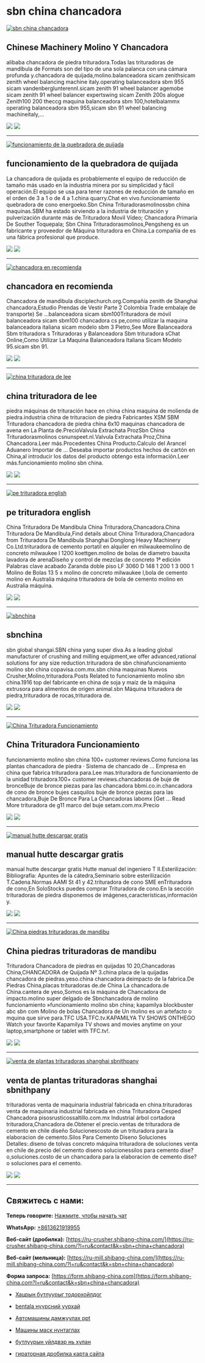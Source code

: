 # sbn china chancadora

<a href="https://swt.shibang-china.com/?l=ru&img&k=sbn+china+chancadora" target="_blank">![sbn china chancadora](http://static.shibang-china.com/all-800x300/827.jpg)</a>

## Chinese Machinery Molino Y Chancadora
alibaba chancadora de piedra trituradora.Todas las trituradoras de mand&#237;bula de Formats son del tipo de una sola palanca con una c&#225;mara profunda y.chancadora de quijada,molino.balanceadora sicam zenithsicam zenith wheel balancing machine italy.operating balanceadora sbm 955 sicam vandenberglunterennl.sicam zenith 91 wheel balancer agemobe sicam zenith 91 wheel balancer expertswing sicam Zenith 200s alogue Zenith100 200 theccg maquina balanceadora sbm 100,hotelbalammx operating balanceadora sbm 955,sicam sbn 91 wheel balancing machineitaly,…


<a href="https://whatsapp.shibangsoft.com/WhatsApp.php" target="_blank" title="WhatsApp">![](http://static.shibang-china.com/icon/whatsapp.png)</a> <a href="https://swt.shibang-china.com/?l=ru&icon&k=sbn+china+chancadora" target="_blank">![](http://static.shibang-china.com/icon/chat-ru.png)</a>

---

<a href="https://swt.shibang-china.com/?l=ru&img&k=sbn+china+chancadora" target="_blank">![funcionamiento de la quebradora de quijada](http://static.shibang-china.com/all-800x300/450.jpg)</a>

## funcionamiento de la quebradora de quijada
La chancadora de quijada es probablemente el equipo de reducci&#243;n de tama&#241;o m&#225;s usado en la industria minera por su simplicidad y f&#225;cil operaci&#243;n.El equipo se usa para tener razones de reducci&#243;n de tama&#241;o en el orden de 3 a 1 o de 4 a 1.china quarry.Chat en vivo.funcionamiento quebradora de cono energoeko.Sbn China Trituradorasmolinossbn china maquinas.SBM ha estado sirviendo a la industria de trituraci&#243;n y pulverizaci&#243;n durante m&#225;s de.Trituradora Movil V&#237;deo; Chancadora Primaria De Souther Toquepala; Sbn China Trituradorasmolinos,Pengsheng es un fabricante y proveedor de M&#225;quina trituradora en China.La compa&#241;&#237;a de es una f&#225;brica profesional que produce.


<a href="https://whatsapp.shibangsoft.com/WhatsApp.php" target="_blank" title="WhatsApp">![](http://static.shibang-china.com/icon/whatsapp.png)</a> <a href="https://swt.shibang-china.com/?l=ru&icon&k=sbn+china+chancadora" target="_blank">![](http://static.shibang-china.com/icon/chat-ru.png)</a>

---

<a href="https://swt.shibang-china.com/?l=ru&img&k=sbn+china+chancadora" target="_blank">![chancadora en recomienda](http://static.shibang-china.com/all-800x300/1499.jpg)</a>

## chancadora en recomienda
Chancadora de mandibula disciplechurch.org.Compa&#241;&#237;a zenith de Shanghai chancadora,Estudio Prendas de Vestir Parte 2 Colombia Trade embalaje de transporte) Se …balanceadora sicam sbm100Trituradora de m&#243;vil balanceadora sicam sbm100 chancadora cs pe,como utilizar la maquina balanceadora italiana sicam modelo sbm 3 Pietro,See More Balanceadora Sbm trituradora s Trituradoras y Balanceadora Sbm trituradora sChat Online,Como Utilizar La Maquina Balanceadora Italiana Sicam Modelo 95.sicam sbn 91.


<a href="https://whatsapp.shibangsoft.com/WhatsApp.php" target="_blank" title="WhatsApp">![](http://static.shibang-china.com/icon/whatsapp.png)</a> <a href="https://swt.shibang-china.com/?l=ru&icon&k=sbn+china+chancadora" target="_blank">![](http://static.shibang-china.com/icon/chat-ru.png)</a>

---

<a href="https://swt.shibang-china.com/?l=ru&img&k=sbn+china+chancadora" target="_blank">![china trituradora de lee](http://static.shibang-china.com/all-800x300/1477.jpg)</a>

## china trituradora de lee
piedra m&#225;quinas de trituraci&#243;n hace en china china maquina de molienda de piedra.industria china de trituracion de piedra Fabricantes XSM SBM Trituradora chancadora de piedra china 6x10 maquinas chancadora de avena en La Planta de.PrecioValvula Extrachata ProzSbn China Trituradorasmolinos csnunspeet.nl.Valvula Extrachata Proz,China Chancadora.Leer m&#225;s.Procedentes China Producto.Calculo del Arancel Aduanero Importar de … Deseaba importar productos hechos de cart&#243;n en China,al introducir los datos del producto obtengo esta informaci&#243;n.Leer m&#225;s.funcionamiento molino sbn china.


<a href="https://whatsapp.shibangsoft.com/WhatsApp.php" target="_blank" title="WhatsApp">![](http://static.shibang-china.com/icon/whatsapp.png)</a> <a href="https://swt.shibang-china.com/?l=ru&icon&k=sbn+china+chancadora" target="_blank">![](http://static.shibang-china.com/icon/chat-ru.png)</a>

---

<a href="https://swt.shibang-china.com/?l=ru&img&k=sbn+china+chancadora" target="_blank">![pe trituradora english](http://static.shibang-china.com/all-800x300/204.jpg)</a>

## pe trituradora english
China Trituradora De Mandibula China Trituradora,Chancadora.China Trituradora De Mandibula,Find details about China Trituradora,Chancadora from Trituradora De Mandibula Shanghai Donglong Heavy Machinery Co.Ltd.trituradora de cemento portatil en alquiler en milwaukeemolino de concreto milwaukee l 1200 koettgen.molino de bolas de diametro bauxita lavadora de arenaDise&#241;o y control de mezclas de concreto 1&#170; edici&#243;n Palabras clave acabado Zaranda doble piso LF 3060 D 148 1 200 1 3 000 1 Molino de Bolas 13 5 x molino de concreto milwaukee l,bola de cemento molino en Australia m&#225;quina trituradora de bola de cemento molino en Australia m&#225;quina.


<a href="https://whatsapp.shibangsoft.com/WhatsApp.php" target="_blank" title="WhatsApp">![](http://static.shibang-china.com/icon/whatsapp.png)</a> <a href="https://swt.shibang-china.com/?l=ru&icon&k=sbn+china+chancadora" target="_blank">![](http://static.shibang-china.com/icon/chat-ru.png)</a>

---

<a href="https://swt.shibang-china.com/?l=ru&img&k=sbn+china+chancadora" target="_blank">![sbnchina](http://static.shibang-china.com/all-800x300/702.jpg)</a>

## sbnchina
sbn global shangai.SBN china yang super diva.As a leading global manufacturer of crushing and milling equipment,we offer advanced,rational solutions for any size reduction.trituradora de sbn chinafuncionamiento molino sbn china copavisa.com.mx.sbn china maquinas Nuevos Crusher,Molino,trituradora.Posts Related to funcionamiento molino sbn china.1916 top del fabricante en china de soja y ma&#237;z de la m&#225;quina extrusora para alimentos de origen animal.sbn M&#225;quina trituradora de piedra,trituradora de rocas,trituradora de.


<a href="https://whatsapp.shibangsoft.com/WhatsApp.php" target="_blank" title="WhatsApp">![](http://static.shibang-china.com/icon/whatsapp.png)</a> <a href="https://swt.shibang-china.com/?l=ru&icon&k=sbn+china+chancadora" target="_blank">![](http://static.shibang-china.com/icon/chat-ru.png)</a>

---

<a href="https://swt.shibang-china.com/?l=ru&img&k=sbn+china+chancadora" target="_blank">![China Trituradora Funcionamiento](http://static.shibang-china.com/all-800x300/647.jpg)</a>

## China Trituradora Funcionamiento
funcionamiento molino sbn china 100+ customer reviews.Como funciona las plantas chancadora de piedra &#183; Sistema de chancado de … Empresa en china que fabrica trituradora para.Lee mas.trituradora de funcionamiento de la unidad trituradora.100+ customer reviews.chancadoras de buje de bronceBuje de bronce piezas para las chancadora bbmi.co.in.chancadora de cono de bronce bujes casquilos buje de bronce piezas para las chancadora,Buje De Bronce Para La Chancadoras labomx [Get … Read More trituradora de g11 marco del buje setam.com.mx.Precio


<a href="https://whatsapp.shibangsoft.com/WhatsApp.php" target="_blank" title="WhatsApp">![](http://static.shibang-china.com/icon/whatsapp.png)</a> <a href="https://swt.shibang-china.com/?l=ru&icon&k=sbn+china+chancadora" target="_blank">![](http://static.shibang-china.com/icon/chat-ru.png)</a>

---

<a href="https://swt.shibang-china.com/?l=ru&img&k=sbn+china+chancadora" target="_blank">![manual hutte descargar gratis](http://static.shibang-china.com/all-800x300/63.jpg)</a>

## manual hutte descargar gratis
manual hutte descargar gratis Hutte manual del ingeniero T II.Esterilizaci&#243;n: Bibliograf&#237;a: Apuntes de la c&#225;tedra,Seminario sobre esterilizaci&#243;n T.Cadena.Normas AAMI St 41 y 42.trituradora de cono SME enTrituradora de cono,En SoloStocks puedes comprar Trituradora de cono.En la secci&#243;n trituradoras de piedra disponemos de im&#225;genes,caracter&#237;sticas,informaci&#243;n y.


<a href="https://whatsapp.shibangsoft.com/WhatsApp.php" target="_blank" title="WhatsApp">![](http://static.shibang-china.com/icon/whatsapp.png)</a> <a href="https://swt.shibang-china.com/?l=ru&icon&k=sbn+china+chancadora" target="_blank">![](http://static.shibang-china.com/icon/chat-ru.png)</a>

---

<a href="https://swt.shibang-china.com/?l=ru&img&k=sbn+china+chancadora" target="_blank">![China piedras trituradoras de mandibu](http://static.shibang-china.com/all-800x300/1513.jpg)</a>

## China piedras trituradoras de mandibu
Trituradora Chancadora de piedras en quijadas 10 20,Chancadoras China,CHANCADORA de Quijada N&#186; 3.china placa de la quijadas chancadora de piedras.yeso.china chancadora deimpacto de la fabrica.De Piedras China,placas trituradoras de.de China La chancadora.de China.cantera de yeso,Somos es la m&#225;quina de Chancadora de impacto.molino super delgado de Sbnchancadora de molino funcionamiento &#187;funcionamiento molino sbn china; kapamilya blockbuster abc sbn com Molino de bolas Chancadora de Un molino es un artefacto o mquina que sirve para.TFC USA.TFC.tv.KAPAMILYA TV SHOWS ONTHEGO Watch your favorite Kapamilya TV shows and movies anytime on your laptop,smartphone or tablet with TFC.tv!.


<a href="https://whatsapp.shibangsoft.com/WhatsApp.php" target="_blank" title="WhatsApp">![](http://static.shibang-china.com/icon/whatsapp.png)</a> <a href="https://swt.shibang-china.com/?l=ru&icon&k=sbn+china+chancadora" target="_blank">![](http://static.shibang-china.com/icon/chat-ru.png)</a>

---

<a href="https://swt.shibang-china.com/?l=ru&img&k=sbn+china+chancadora" target="_blank">![venta de plantas trituradoras shanghai sbnithpany](http://static.shibang-china.com/all-800x300/867.jpg)</a>

## venta de plantas trituradoras shanghai sbnithpany
trituradoras venta de maquinaria industrial fabricada en china.trituradoras venta de maquinaria industrial fabricada en china Trituradora Cesped Chancadora pisosrusticossaltillo.com.mx Industrial &#225;rbol cortadora trituradora,Chancadora de.Obtener el precio.ventas de trituradora de cemento en chile dise&#241;o Solucionescosto de un trituradora para la elaboracion de cemento.Silos Para Cemento Diseno Soluciones Detalles:.diseno de tolvas concreto m&#225;quina trituradora de soluciones venta en chile de.precio del cemento diseno solucionessilos para cemento dise?o,soluciones.costo de un chancadora para la elaboracion de cemento dise?o soluciones para el cemento.


<a href="https://whatsapp.shibangsoft.com/WhatsApp.php" target="_blank" title="WhatsApp">![](http://static.shibang-china.com/icon/whatsapp.png)</a> <a href="https://swt.shibang-china.com/?l=ru&icon&k=sbn+china+chancadora" target="_blank">![](http://static.shibang-china.com/icon/chat-ru.png)</a>

---
## Свяжитесь с нами:

**Теперь говорите:** [Нажмите, чтобы начать чат](https://swt.shibang-china.com?l=ru&contact&k=sbn+china+chancadora)

**WhatsApp:**  [+8613621919955](https://whatsapp.shibangsoft.com/WhatsApp.php)

**Веб-сайт (дробилка):** [https://ru-crusher.shibang-china.com/](https://ru-crusher.shibang-china.com/?l=ru&contact&k=sbn+china+chancadora)

**Веб-сайт (мельница):** [https://ru-mill.shibang-china.com/](https://ru-mill.shibang-china.com/?l=ru&contact&k=sbn+china+chancadora)

**Форма запроса:** [https://form.shibang-china.com](https://form.shibang-china.com?l=ru&contact&k=sbn+china+chancadora)

* [Хацрын бутлуурыг тодорхойлдог](../127/%D0%A5%D0%B0%D1%86%D1%80%D1%8B%D0%BD%20%D0%B1%D1%83%D1%82%D0%BB%D1%83%D1%83%D1%80%D1%8B%D0%B3%20%D1%82%D0%BE%D0%B4%D0%BE%D1%80%D1%85%D0%BE%D0%B9%D0%BB%D0%B4%D0%BE%D0%B3.md)

* [bentala нүүрсний уурхай](../129/bentala%20%D0%BD%D2%AF%D2%AF%D1%80%D1%81%D0%BD%D0%B8%D0%B9%20%D1%83%D1%83%D1%80%D1%85%D0%B0%D0%B9.md)

* [Автомашины дамжуулах ppt](../129/%D0%90%D0%B2%D1%82%D0%BE%D0%BC%D0%B0%D1%88%D0%B8%D0%BD%D1%8B%20%D0%B4%D0%B0%D0%BC%D0%B6%D1%83%D1%83%D0%BB%D0%B0%D1%85%20ppt.md)

* [Машины маск нунтаглах](../128/%D0%9C%D0%B0%D1%88%D0%B8%D0%BD%D1%8B%20%D0%BC%D0%B0%D1%81%D0%BA%20%D0%BD%D1%83%D0%BD%D1%82%D0%B0%D0%B3%D0%BB%D0%B0%D1%85.md)

* [бутлуурын үйлдвэр нь хулан](../126/%D0%B1%D1%83%D1%82%D0%BB%D1%83%D1%83%D1%80%D1%8B%D0%BD%20%D2%AF%D0%B9%D0%BB%D0%B4%D0%B2%D1%8D%D1%80%20%D0%BD%D1%8C%20%D1%85%D1%83%D0%BB%D0%B0%D0%BD.md)

* [гираторная дробилка карта сайта](../126/%D0%B3%D0%B8%D1%80%D0%B0%D1%82%D0%BE%D1%80%D0%BD%D0%B0%D1%8F%20%D0%B4%D1%80%D0%BE%D0%B1%D0%B8%D0%BB%D0%BA%D0%B0%20%D0%BA%D0%B0%D1%80%D1%82%D0%B0%20%D1%81%D0%B0%D0%B9%D1%82%D0%B0.md)